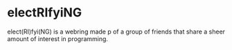 # electRIfyiNG
elect(RI)fyi(NG) is a webring made p of a group of friends that share a sheer amount of interest in programming.
